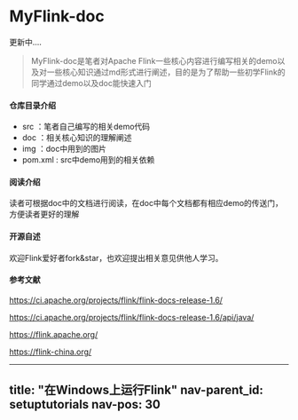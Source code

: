 # MyFlink-doc
更新中....

>MyFlink-doc是笔者对Apache Flink一些核心内容进行编写相关的demo以及对一些核心知识通过md形式进行阐述，目的是为了帮助一些初学Flink的同学通过demo以及doc能快速入门

#### 仓库目录介绍
- src ：笔者自己编写的相关demo代码
- doc ：相关核心知识的理解阐述
- img ：doc中用到的图片
- pom.xml : src中demo用到的相关依赖

#### 阅读介绍
读者可根据doc中的文档进行阅读，在doc中每个文档都有相应demo的传送门，方便读者更好的理解


#### 开源自述
欢迎Flink爱好者fork&star，也欢迎提出相关意见供他人学习。

#### 参考文献
https://ci.apache.org/projects/flink/flink-docs-release-1.6/

https://ci.apache.org/projects/flink/flink-docs-release-1.6/api/java/

https://flink.apache.org/

https://flink-china.org/


---
title:  "在Windows上运行Flink"
nav-parent_id: setuptutorials
nav-pos: 30
---